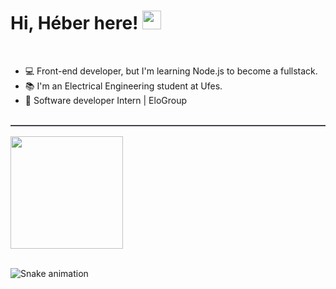 # Hi, Héber here! <img src="https://raw.githubusercontent.com/kaueMarques/kaueMarques/master/hi.gif" width="30px" />
<br>

- 💻 Front-end developer, but I'm learning Node.js to become a fullstack.
- 📚 I'm an Electrical Engineering student at Ufes.
- 💼 Software developer Intern | EloGroup

<br>

<div align="flex-start" style="display:grid;grid-template-columns:1fr 1fr;border-top:solid 2px #42404a;padding-top:1rem">
    <img height="180em" src="https://github-readme-stats.vercel.app/api?username=heber364&theme=tokyonight&show_icons=true"/>
</div>
</div>
<br>

  ![Snake animation](https://github.com/heber364/heber364/blob/output/github-contribution-grid-snake.svg)
